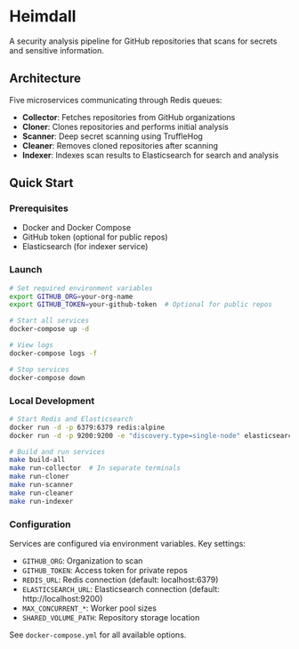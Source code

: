 # Heimdall

A security analysis pipeline for GitHub repositories that scans for secrets and sensitive information.

## Architecture

Five microservices communicating through Redis queues:
- **Collector**: Fetches repositories from GitHub organizations
- **Cloner**: Clones repositories and performs initial analysis
- **Scanner**: Deep secret scanning using TruffleHog
- **Cleaner**: Removes cloned repositories after scanning
- **Indexer**: Indexes scan results to Elasticsearch for search and analysis

## Quick Start

### Prerequisites
- Docker and Docker Compose
- GitHub token (optional for public repos)
- Elasticsearch (for indexer service)

### Launch

```bash
# Set required environment variables
export GITHUB_ORG=your-org-name
export GITHUB_TOKEN=your-github-token  # Optional for public repos

# Start all services
docker-compose up -d

# View logs
docker-compose logs -f

# Stop services
docker-compose down
```

### Local Development

```bash
# Start Redis and Elasticsearch
docker run -d -p 6379:6379 redis:alpine
docker run -d -p 9200:9200 -e "discovery.type=single-node" elasticsearch:8.11.0

# Build and run services
make build-all
make run-collector  # In separate terminals
make run-cloner
make run-scanner
make run-cleaner
make run-indexer
```

### Configuration

Services are configured via environment variables. Key settings:
- `GITHUB_ORG`: Organization to scan
- `GITHUB_TOKEN`: Access token for private repos
- `REDIS_URL`: Redis connection (default: localhost:6379)
- `ELASTICSEARCH_URL`: Elasticsearch connection (default: http://localhost:9200)
- `MAX_CONCURRENT_*`: Worker pool sizes
- `SHARED_VOLUME_PATH`: Repository storage location

See `docker-compose.yml` for all available options.